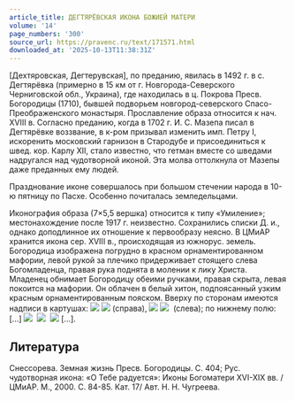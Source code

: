 ```yaml
---
article_title: ДЕГТЯРЁВСКАЯ ИКОНА БОЖИЕЙ МАТЕРИ
volume: '14'
page_numbers: '300'
source_url: https://pravenc.ru/text/171571.html
downloaded_at: '2025-10-13T11:38:31Z'
---
```


[Дехтяровская, Дегтерувская], по преданию, явилась в 1492 г. в с. Дегтярёвка (примерно в 15 км от г. Новгорода-Северского Черниговской обл., Украина), где находилась в ц. Покрова Пресв. Богородицы (1710), бывшей подворьем новгород-северского Спасо-Преображенского монастыря. Прославление образа относится к нач. XVIII в. Согласно преданию, когда в 1702 г. И. С. Мазепа писал в Дегтярёвке воззвание, в к-ром призывал изменить имп. Петру I, искоренить московский гарнизон в Стародубе и присоединиться к швед. кор. Карлу ХII, стало известно, что гетман вместе со шведами надругался над чудотворной иконой. Эта молва оттолкнула от Мазепы даже преданных ему людей.

Празднование иконе совершалось при большом стечении народа в 10-ю пятницу по Пасхе. Особенно почиталась земледельцами.

Иконография образа (7×5,5 вершка) относится к типу «Умиление»; местонахождение после 1917 г. неизвестно. Сохранились списки Д. и., однако доподлинное их отношение к первообразу неясно. В ЦМиАР хранится икона сер. XVIII в., происходящая из южнорус. земель. Богородица изображена погрудно в красном орнаментированном мафории, левой рукой за плечико придерживает стоящего слева Богомладенца, правая рука поднята в молении к лику Христа. Младенец обнимает Богородицу обеими ручками, правая скрыта, левая покоится на мафории. Он облачен в белый хитон, подпоясанный узким красным орнаментированным пояском. Вверху по сторонам имеются надписи в картушах: ![](<https://pravenc.ru/char/26526/xccxd0 /image.png>) ![](<https://pravenc.ru/char/26526/ Fxd3 /image.png>) (справа), ![](<https://pravenc.ru/char/26526/xbc /image.png>) ![](<https://pravenc.ru/char/26526/ xbd/image.png>)  
(слева); по нижнему полю: [...] ![](https://pravenc.ru/char/26526/xcfxf0xe5xf29xeexe9/image.png)  ![](https://pravenc.ru/char/26526/xc1xf6xa6xe8/image.png)  ![](https://pravenc.ru/char/26526/xc4xe5xe3xf2xffxf0pxe2xf1/image.png) […].

## Литература

Снессорева. Земная жизнь Пресв. Богородицы. С. 404; Рус. чудотворная икона: «О Тебе радуется»: Иконы Богоматери XVI-XIX вв. / ЦМиАР. М., 2000. С. 84-85. Кат. 17/ Авт. Н. Н. Чугреева.
